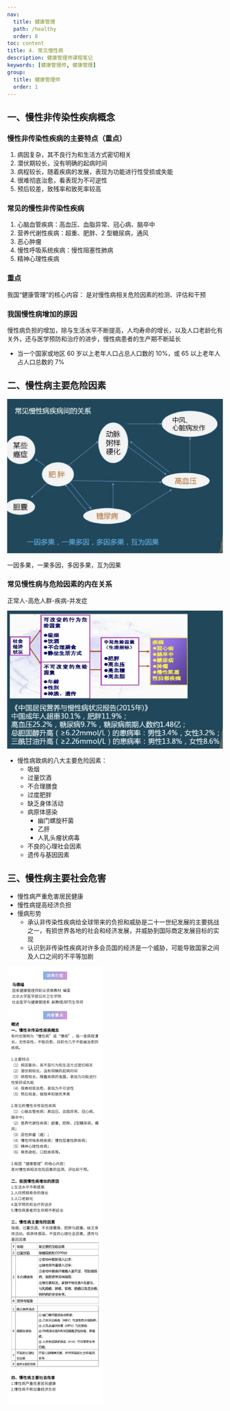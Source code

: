 ```yaml
---
nav:
  title: 健康管理
  path: /healthy
  order: 8
toc: content
title: 4. 常见慢性病
description: 健康管理师课程笔记
keywords: [健康管理师, 健康管理]
group:
  title: 健康管理师
  order: 1
---
```


## 一、慢性非传染性疾病概念

### 慢性非传染性疾病的主要特点（重点）

1. 病因复杂，其不良行为和生活方式密切相关
2. 潜伏期较长，没有明确的起病时间
3. 病程较长，随着疾病的发展，表现为功能进行性受损或失能
4. 很难彻底治愈，看表现为不可逆性
5. 预后较差，致残率和致死率较高

### 常见的慢性非传染性疾病

1. 心脑血管疾病：高血压、血脂异常、冠心病、脑卒中
2. 营养代谢性疾病：超重、肥胖、2 型糖尿病，通风
3. 恶心肿瘤
4. 慢性呼吸系统疾病：慢性阻塞性肺病
5. 精神心理性疾病

### 重点

我国“健康管理”的核心内容：
是对慢性病相关危险因素的检测、评估和干预

### 我国慢性病增加的原因

慢性病负担的增加，除与生活水平不断提高，人均寿命的增长，以及人口老龄化有关外，还与医学预防和治疗的进步，慢性病患者的生产期不断延长

- 当一个国家或地区 60 岁以上老年人口占总人口数的 10%，或 65 以上老年人占人口总数的 7%

## 二、慢性病主要危险因素

![慢性病主要危险因素](./images/healthy-4-1.png)

一因多果，一果多因，多因多果，互为因果

### 常见慢性病与危险因素的内在关系

正常人-高危人群-疾病-并发症

![常见慢性病与危险因素的内在关系](./images/healthy-4-2.png)

- 慢性病致病的八大主要危险因素：
  - 吸烟
  - 过量饮酒
  - 不合理膳食
  - 过度肥胖
  - 缺乏身体活动
  - 病原体感染
    - 幽门螺旋杆菌
    - 乙肝
    - 人乳头瘤状病毒
  - 不良的心理社会因素
  - 遗传与基因因素

## 三、慢性病主要社会危害

- 慢性病严重危害居民健康
- 慢性病提高经济负担
- 慢病形势
  - 承认非传染性疾病给全球带来的负担和威胁是二十一世纪发展的主要挑战之一，有损世界各地的社会和经济发展，并威胁到国际商定发展目标的实现
  - 认识到非传染性疾病对许多会员国的经济是一个威胁，可能导致国家之间及人口之间的不平等加剧

![慢性病](./images/healthy-4-4.png)
